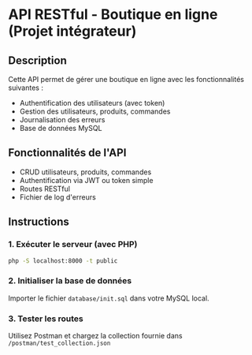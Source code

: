 # API RESTful - Boutique en ligne (Projet intégrateur)

## Description
Cette API permet de gérer une boutique en ligne avec les fonctionnalités suivantes :
- Authentification des utilisateurs (avec token)
- Gestion des utilisateurs, produits, commandes
- Journalisation des erreurs
- Base de données MySQL

## Fonctionnalités de l'API
- CRUD utilisateurs, produits, commandes
- Authentification via JWT ou token simple
- Routes RESTful
- Fichier de log d'erreurs

## Instructions

### 1. Exécuter le serveur (avec PHP)
```bash
php -S localhost:8000 -t public
```

### 2. Initialiser la base de données
Importer le fichier `database/init.sql` dans votre MySQL local.

### 3. Tester les routes
Utilisez Postman et chargez la collection fournie dans `/postman/test_collection.json`
